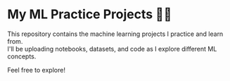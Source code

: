 # My ML Practice Projects 📘🤖

This repository contains the machine learning projects I practice and learn from.  
I'll be uploading notebooks, datasets, and code as I explore different ML concepts.

Feel free to explore!
